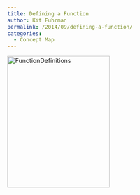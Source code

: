 ```yaml
---
title: Defining a Function
author: Kit Fuhrman
permalink: /2014/09/defining-a-function/
categories:
  - Concept Map
---
```

[<img class="alignnone size-medium wp-image-8873" alt="FunctionDefinitions" src="http://teaching.software-carpentry.org/wp-content/uploads/2014/09/FunctionDefinitions-234x300.jpg" width="234" height="300" />][1]

 [1]: http://teaching.software-carpentry.org/wp-content/uploads/2014/09/FunctionDefinitions.jpg
